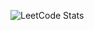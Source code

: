 ![LeetCode Stats](https://leetcode.card.workers.dev/komour?theme=dark&font=baloo&extension=activity)